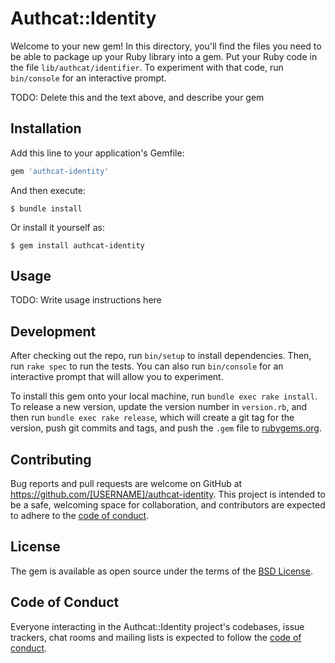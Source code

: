 # Authcat::Identity

Welcome to your new gem! In this directory, you'll find the files you need to be able to package up your Ruby library into a gem. Put your Ruby code in the file `lib/authcat/identifier`. To experiment with that code, run `bin/console` for an interactive prompt.

TODO: Delete this and the text above, and describe your gem

## Installation

Add this line to your application's Gemfile:

```ruby
gem 'authcat-identity'
```

And then execute:

    $ bundle install

Or install it yourself as:

    $ gem install authcat-identity

## Usage

TODO: Write usage instructions here

## Development

After checking out the repo, run `bin/setup` to install dependencies. Then, run `rake spec` to run the tests. You can also run `bin/console` for an interactive prompt that will allow you to experiment.

To install this gem onto your local machine, run `bundle exec rake install`. To release a new version, update the version number in `version.rb`, and then run `bundle exec rake release`, which will create a git tag for the version, push git commits and tags, and push the `.gem` file to [rubygems.org](https://rubygems.org).

## Contributing

Bug reports and pull requests are welcome on GitHub at https://github.com/[USERNAME]/authcat-identity. This project is intended to be a safe, welcoming space for collaboration, and contributors are expected to adhere to the [code of conduct](https://github.com/[USERNAME]/authcat-identity/blob/master/CODE_OF_CONDUCT.md).


## License

The gem is available as open source under the terms of the [BSD License](https://opensource.org/licenses/BSD-2-Clause).

## Code of Conduct

Everyone interacting in the Authcat::Identity project's codebases, issue trackers, chat rooms and mailing lists is expected to follow the [code of conduct](https://github.com/[USERNAME]/authcat-identity/blob/master/CODE_OF_CONDUCT.md).
